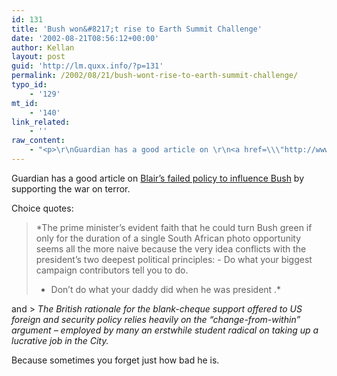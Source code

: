 ```yaml
---
id: 131
title: 'Bush won&#8217;t rise to Earth Summit Challenge'
date: '2002-08-21T08:56:12+00:00'
author: Kellan
layout: post
guid: 'http://lm.quxx.info/?p=131'
permalink: /2002/08/21/bush-wont-rise-to-earth-summit-challenge/
typo_id:
    - '129'
mt_id:
    - '140'
link_related:
    - ''
raw_content:
    - "<p>\r\nGuardian has a good article on \r\n<a href=\\\"http://www.guardian.co.uk/elsewhere/journalist/story/0,7792,778296,00.html\\\">Blair\\'s failed policy to influence Bush</a> by supporting the war on terror.\r\n</p>\r\n<p>\r\nChoice quotes:\r\n<blockquote><em>\r\nThe prime minister\\'s evident faith that he could turn Bush green if only for the duration of a single South African photo opportunity seems all the more naive because the very idea conflicts with the president\\'s two deepest political principles:\r\n\r\n<ul><li> Do what your biggest campaign contributors tell you to do.\r\n\r\n<li> Don\\'t do what your daddy did when he was president .\r\n</ul>\r\n</em></blockquote>\r\nand\r\n<blockquote><em>\r\nThe British rationale for the blank-cheque support offered to US foreign and security policy relies heavily on the \\\"change-from-within\\\" argument - employed by many an erstwhile student radical on taking up a lucrative job in the City. </em></blockquote>\r\nBecause sometimes you forget just how bad he is.\r\n</p>"
---
```


Guardian has a good article on [Blair’s failed policy to influence Bush](http://www.guardian.co.uk/elsewhere/journalist/story/0,7792,778296,00.html) by supporting the war on terror.

Choice quotes:

> *The prime minister’s evident faith that he could turn Bush green if only for the duration of a single South African photo opportunity seems all the more naive because the very idea conflicts with the president’s two deepest political principles: - Do what your biggest campaign contributors tell you to do.
> - Don’t do what your daddy did when he was president .*

and > *The British rationale for the blank-cheque support offered to US foreign and security policy relies heavily on the “change-from-within” argument – employed by many an erstwhile student radical on taking up a lucrative job in the City.*

Because sometimes you forget just how bad he is. 
